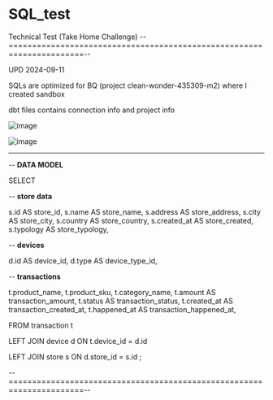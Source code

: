 # SQL_test
Technical Test (Take Home Challenge)
--======================================================================--

UPD 2024-09-11

SQLs are optimized for BQ (project clean-wonder-435309-m2) where I created sandbox

dbt files contains connection info and project info

![image](https://github.com/user-attachments/assets/7615bcb7-f47a-4ca3-98ee-da70426a134d)


![image](https://github.com/user-attachments/assets/87cd78ff-ccca-4452-baf4-5efb1f2d5cf1)


--------------------------------------------------------------------------
-- **DATA MODEL**

SELECT

-- **store data**

s.id AS store_id,
s.name AS store_name,
s.address AS store_address,
s.city AS store_city,
s.country AS store_country,
s.created_at AS store_created,
s.typology AS store_typology,

-- **devices**

d.id AS device_id,
d.type AS device_type_id,

-- **transactions**

t.product_name,
t.product_sku,
t.category_name,
t.amount AS transaction_amount,
t.status AS transaction_status,
t.created_at AS transaction_created_at,
t.happened_at AS transaction_happened_at,

FROM transaction t

LEFT JOIN device d ON t.device_id = d.id

LEFT JOIN store s ON d.store_id = s.id
;

--======================================================================--
